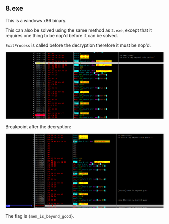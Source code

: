 ## 8.exe ##

This is a windows x86 binary.

This can also be solved using the same method as `2.exe`, except that it requires one thing to be nop'd before it can be solved.

`ExitProcess` is called before the decryption therefore it must be nop'd.

![](https://github.com/Jumboperson/camsctf-writeups/blob/master/Reversing-8/not_yet_nopped.png?raw=true)

Breakpoint after the decryption:

![](https://github.com/Jumboperson/camsctf-writeups/blob/master/Reversing-8/flag.png?raw=true)

The flag is `{mem_is_beyond_good}`.
